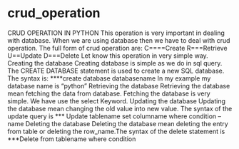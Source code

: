 # crud_operation
CRUD OPERATION IN PYTHON
 This operation is very important in dealing with database. When we are using database then we have to      deal with crud operation. The full form of crud operation are:
C====Create
R===Retrieve
U==Update
D===Delete
Let know this operation in very simple way.
Creating the database
Creating database is simple as we do in sql query. The CREATE DATABASE statement is used to create a new SQL database. The syntax is:
   ****create database databasename
  In my example my database name is “python”
Retrieving the database
Retrieving the database mean fetching the data from database. Fetching the database is very simple. We have use the select Keyword.
Updating the database
Updating the database mean changing the old value into new value. The syntax of the update query is 
  *** Update tablename set columname where condition –name
Deleting the database
Deleting the database mean deleting the entry from table or deleting the row_name.The syntax of the delete statement is 
  ***Delete from tablename where condition
